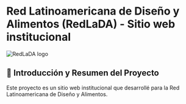 # Red Latinoamericana de Diseño y Alimentos (RedLaDA) - Sitio web institucional

![RedLaDA logo](https://res.cloudinary.com/dgixc3e9z/image/upload/q_auto:good/v1678910560/redlada/metatags/metatags-2_q5wyn2.avif)

## 📌 Introducción y Resumen del Proyecto

Este proyecto es un sitio web institucional que desarrollé para la Red Latinoamericana de Diseño y Alimentos.
